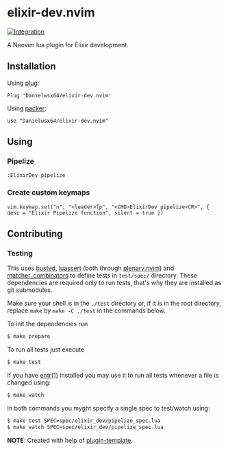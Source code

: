 # elixir-dev.nvim

[![Integration][integration-badge]][integration-runs]

A Neovim lua plugin for Elixir development.


## Installation

Using [plug](https://github.com/junegunn/vim-plug):

```vim
Plug 'Danielwsx64/elixir-dev.nvim'
```

Using [packer](https://github.com/wbthomason/packer.nvim):

```
use "Danielwsx64/elixir-dev.nvim"
```

## Using

### Pipelize
```
:ElixirDev pipelize
```

### Create custom keymaps

```vimscript
vim.keymap.set("n", "<leader>fp", "<CMD>ElixirDev pipelize<CR>", { desc = "Elixir Pipelize function", silent = true })
```

## Contributing

### Testing

This uses [busted][busted], [luassert][luassert] (both through
[plenary.nvim][plenary]) and [matcher_combinators][matcher_combinators] to
define tests in `test/spec/` directory. These dependencies are required only to
run tests, that's why they are installed as git submodules.

Make sure your shell is in the `./test` directory or, if it is in the root directory,
replace `make` by `make -C ./test` in the commands below.

To init the dependencies run

```bash
$ make prepare
```

To run all tests just execute

```bash
$ make test
```

If you have [entr(1)][entr] installed you may use it to run all tests whenever a
file is changed using:

```bash
$ make watch
```

In both commands you myght specify a single spec to test/watch using:

```bash
$ make test SPEC=spec/elixir_dev/pipelize_spec.lua
$ make watch SPEC=spec/elixir_dev/pipelize_spec.lua
```

**NOTE**: Created with help of [plugin-template][plugin-template].

[entr]: https://eradman.com/entrproject/
[busted]: https://olivinelabs.com/busted/
[luassert]: https://github.com/Olivine-Labs/luassert
[plenary]: https://github.com/nvim-lua/plenary.nvim
[matcher_combinators]: https://github.com/m00qek/matcher_combinators.lua
[plugin-template]: https://github.com/m00qek/plugin-template.nvim
[integration-badge]: https://github.com/Danielwsx64/elixir-dev.nvim/actions/workflows/integration.yml/badge.svg
[integration-runs]: https://github.com/Danielwsx64/elixir-dev.nvim/actions/workflows/integration.yml
